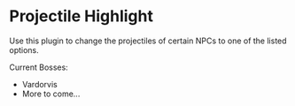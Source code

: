 # Projectile Highlight
Use this plugin to change the projectiles of certain NPCs to one of the listed options.

Current Bosses:
- Vardorvis
- More to come...